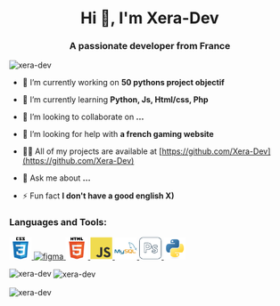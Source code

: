 <h1 align="center">Hi 👋, I'm Xera-Dev</h1>
<h3 align="center">A passionate developer from France</h3>

<p align="left"> <img src="https://komarev.com/ghpvc/?username=xera-dev&label=Profile%20views&color=0e75b6&style=flat" alt="xera-dev" /> </p>


- 🔭 I’m currently working on **50 pythons project objectif**

- 🌱 I’m currently learning **Python, Js, Html/css, Php**

- 👯 I’m looking to collaborate on **...**

- 🤝 I’m looking for help with **a french gaming website**

- 👨‍💻 All of my projects are available at [https://github.com/Xera-Dev](https://github.com/Xera-Dev)

- 💬 Ask me about **...**

- ⚡ Fun fact **I don't have a good english X)**



<h3 align="left">Languages and Tools:</h3>
<p align="left"> <a href="https://www.w3schools.com/css/" target="_blank" rel="noreferrer"> <img src="https://raw.githubusercontent.com/devicons/devicon/master/icons/css3/css3-original-wordmark.svg" alt="css3" width="40" height="40"/> </a> <a href="https://www.figma.com/" target="_blank" rel="noreferrer"> <img src="https://www.vectorlogo.zone/logos/figma/figma-icon.svg" alt="figma" width="40" height="40"/> </a> <a href="https://www.w3.org/html/" target="_blank" rel="noreferrer"> <img src="https://raw.githubusercontent.com/devicons/devicon/master/icons/html5/html5-original-wordmark.svg" alt="html5" width="40" height="40"/> </a> <a href="https://developer.mozilla.org/en-US/docs/Web/JavaScript" target="_blank" rel="noreferrer"> <img src="https://raw.githubusercontent.com/devicons/devicon/master/icons/javascript/javascript-original.svg" alt="javascript" width="40" height="40"/> </a> <a href="https://www.mysql.com/" target="_blank" rel="noreferrer"> <img src="https://raw.githubusercontent.com/devicons/devicon/master/icons/mysql/mysql-original-wordmark.svg" alt="mysql" width="40" height="40"/> </a> <a href="https://www.photoshop.com/en" target="_blank" rel="noreferrer"> <img src="https://raw.githubusercontent.com/devicons/devicon/master/icons/photoshop/photoshop-line.svg" alt="photoshop" width="40" height="40"/> </a> <a href="https://www.python.org" target="_blank" rel="noreferrer"> <img src="https://raw.githubusercontent.com/devicons/devicon/master/icons/python/python-original.svg" alt="python" width="40" height="40"/> </a> </p>

<p><img align="left" src="https://github-readme-stats.vercel.app/api/top-langs?username=xera-dev&show_icons=true&locale=en&layout=compact" alt="xera-dev" /></p>

<p>&nbsp;<img align="center" src="https://github-readme-stats.vercel.app/api?username=xera-dev&show_icons=true&locale=en" alt="xera-dev" /></p>

<p><img align="center" src="https://github-readme-streak-stats.herokuapp.com/?user=xera-dev&" alt="xera-dev" /></p>
